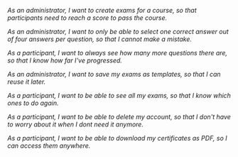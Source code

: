 *As an administrator, I want to create exams for a course, so that participants need to reach a score to pass the course.*

*As an administrator, I want to only be able to select one correct answer out of four answers per question, so that I cannot make a mistake.*

*As a participant, I want to always see how many more questions there are, so that I know how far I've progressed.*

*As an administrator, I want to save my exams as templates, so that I can reuse it later.*

*As a participant, I want to be able to see all my exams, so that I know which ones to do again.*

*As a participant, I want to be able to delete my account, so that I don't have to worry about it when I dont need it anymore.*

*As a participant, I want to be able to download my certificates as PDF, so I can access them anywhere.*